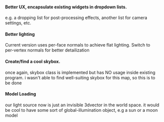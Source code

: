 #### Better UX, encapsulate existing widgets in dropdown lists. 
  e.g. a dropping list for post-processing effects, another list for camera settings, etc.

#### Better lighting
  Current version uses per-face normals to achieve flat lighting. Switch to per-vertex normals for better detailization 
  
#### Create/find a cool skybox. 
   once again, skybox class is implemented but has NO usage inside existing program. i wasn't able to find well-suiting skybox for this map, so this is to be done

#### Model Loading
  our light source now is just an invisible 3dvector in the world space. it would be cool to have some sort of global-illumination object, e.g a sun or a moon model
